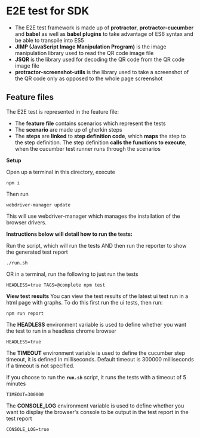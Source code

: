# E2E test for SDK

- The E2E test framework is made up of **protractor**, **protractor-cucumber** and **babel** as well as **babel plugins**
to take advantage of ES6 syntax and be able to transpile into ES5
- **JIMP (JavaScript Image Manipulation Program)** is the image manipulation library used to read the QR code image file
- **JSQR** is the library used for decoding the QR code from the QR code image file
- **protractor-screenshot-utils** is the library used to take a screenshot of the QR code only as opposed to the whole
page screenshot


## Feature files
The E2E test is represented in the feature file:
- The **feature file** contains scenarios which represent the tests
- The **scenario** are made up of gherkin steps
- The **steps** are **linked** to **step definition code**, which **maps** the step to the step definition.
The step definition **calls the functions to execute**, when the cucumber test runner runs through the scenarios


**Setup**

Open up a terminal in this directory, execute
```
npm i
```
Then run
```
webdriver-manager update
```
This will use webdriver-manager which manages the installation of the browser drivers.

**Instructions below will detail how to run the tests:**

Run the script, which will run the tests AND then run the reporter to show the generated test report
```
./run.sh
```

OR in a terminal, run the following to just run the tests
```
HEADLESS=true TAGS=@complete npm test
```

**View test results**
You can view the test results of the latest ui test run in a html page with graphs.
To do this first run the ui tests, then run:
```
npm run report
```

The **HEADLESS** environment variable is used to define whether you want the test to run in a headless chrome browser
```
HEADLESS=true
```

The **TIMEOUT** environment variable is used to define the cucumber step timeout, it is defined in milliseconds.
Default timeout is 300000 milliseconds if a timeout is not specified.

If you choose to run the **`run.sh`** script, it runs the tests with a timeout of 5 minutes
```
TIMEOUT=300000
```

The **CONSOLE_LOG** environment variable is used to define whether you want to display the browser's console to be output in the test report
in the test report
```
CONSOLE_LOG=true
```
